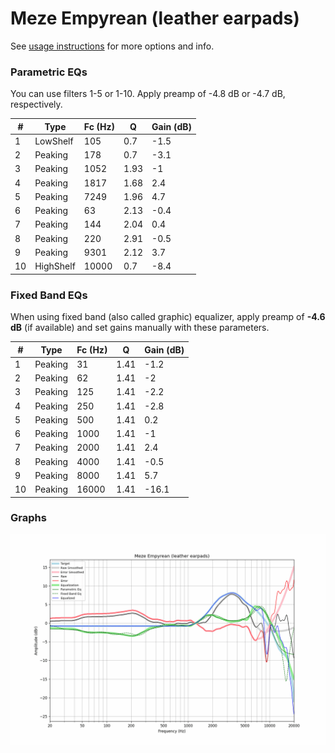 # Meze Empyrean (leather earpads)
See [usage instructions](https://github.com/jaakkopasanen/AutoEq#usage) for more options and info.

### Parametric EQs
You can use filters 1-5 or 1-10. Apply preamp of -4.8 dB or -4.7 dB, respectively.

|   # | Type      |   Fc (Hz) |    Q |   Gain (dB) |
|-----|-----------|-----------|------|-------------|
|   1 | LowShelf  |       105 | 0.7  |        -1.5 |
|   2 | Peaking   |       178 | 0.7  |        -3.1 |
|   3 | Peaking   |      1052 | 1.93 |        -1   |
|   4 | Peaking   |      1817 | 1.68 |         2.4 |
|   5 | Peaking   |      7249 | 1.96 |         4.7 |
|   6 | Peaking   |        63 | 2.13 |        -0.4 |
|   7 | Peaking   |       144 | 2.04 |         0.4 |
|   8 | Peaking   |       220 | 2.91 |        -0.5 |
|   9 | Peaking   |      9301 | 2.12 |         3.7 |
|  10 | HighShelf |     10000 | 0.7  |        -8.4 |

### Fixed Band EQs
When using fixed band (also called graphic) equalizer, apply preamp of **-4.6 dB** (if available) and set gains manually with these parameters.

|   # | Type    |   Fc (Hz) |    Q |   Gain (dB) |
|-----|---------|-----------|------|-------------|
|   1 | Peaking |        31 | 1.41 |        -1.2 |
|   2 | Peaking |        62 | 1.41 |        -2   |
|   3 | Peaking |       125 | 1.41 |        -2.2 |
|   4 | Peaking |       250 | 1.41 |        -2.8 |
|   5 | Peaking |       500 | 1.41 |         0.2 |
|   6 | Peaking |      1000 | 1.41 |        -1   |
|   7 | Peaking |      2000 | 1.41 |         2.4 |
|   8 | Peaking |      4000 | 1.41 |        -0.5 |
|   9 | Peaking |      8000 | 1.41 |         5.7 |
|  10 | Peaking |     16000 | 1.41 |       -16.1 |

### Graphs
![](./Meze%20Empyrean%20(leather%20earpads).png)
